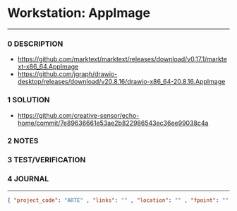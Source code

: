 # Workstation: AppImage
--------------------------------
### 0 DESCRIPTION
- https://github.com/marktext/marktext/releases/download/v0.17.1/marktext-x86_64.AppImage
- https://github.com/jgraph/drawio-desktop/releases/download/v20.8.16/drawio-x86_64-20.8.16.AppImage

### 1 SOLUTION
- https://github.com/creative-sensor/echo-home/commit/7e89636661e53ae2b822986543ec36ee99038c4a

### 2 NOTES


### 3 TEST/VERIFICATION


### 4 JOURNAL



--------------------------------
```json
{ "project_code": "ARTE" , "links": "" , "location": "" , "fpoint": "" }
```
